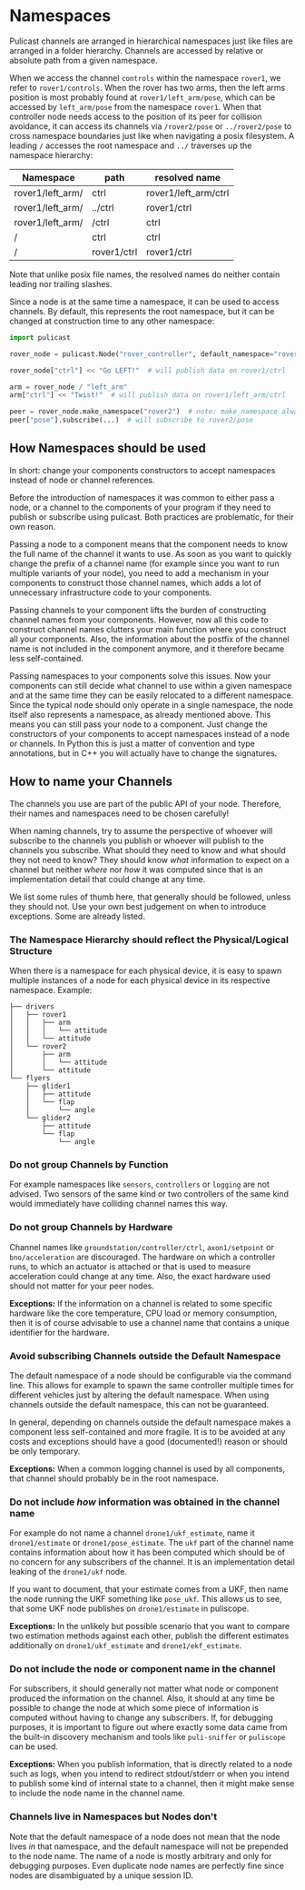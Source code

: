 # Namespaces

Pulicast channels are arranged in hierarchical namespaces just like files are arranged in a folder hierarchy.
Channels are accessed by relative or absolute path from a given namespace.

When we access the channel `controls` within the namespace `rover1`, we refer to `rover1/controls`.
When the rover has two arms, then the left arms position is most probably found at `rover1/left_arm/pose`, which can
be accessed by `left_arm/pose` from the namespace `rover1`.
When that controller node needs access to the position of its peer for collision avoidance, it can access its channels via `/rover2/pose` or `../rover2/pose` to cross namespace boundaries just like when navigating a 
posix filesystem. A leading `/` accesses the root namespace and `../` traverses up the namespace hierarchy:

Namespace | path | resolved name
----------|------|--------------
rover1/left_arm/ | ctrl | rover1/left_arm/ctrl
rover1/left_arm/ | ../ctrl | rover1/ctrl
rover1/left_arm/ | /ctrl | ctrl
/ | ctrl | ctrl
/ | rover1/ctrl | rover1/ctrl

Note that unlike posix file names, the resolved names do neither contain leading nor trailing slashes.

Since a node is at the same time a namespace, it can be used to access channels.
By default, this represents the root namespace, but it can be changed at construction time to any other namespace:

```python
import pulicast

rover_node = pulicast.Node("rover_controller", default_namespace="rover1", ...)

rover_node["ctrl"] << "Go LEFT!"  # will publish data on rover1/ctrl

arm = rover_node / "left_arm"
arm["ctrl"] << "Twist!"  # will publish data on rover1/left_arm/ctrl

peer = rover_node.make_namespace("rover2")  # note: make_namespace always resolves names from root, not from the nodes namespace!
peer["pose"].subscribe(...)  # will subscribe to rover2/pose
```

## How Namespaces should be used

In short: change your components constructors to accept namespaces instead of node or channel references.

Before the introduction of namespaces it was common to either pass a node, or a channel
to the components of your program if they need to publish or subscribe using pulicast.
Both practices are problematic, for their own reason.

Passing a node to a component means that the component needs to know the full name of the channel it wants to use.
As soon as you want to quickly change the prefix of a channel name 
(for example since you want to run multiple variants of your node), you need to add a mechanism in your components to 
construct those channel names, which adds a lot of unnecessary infrastructure code to your components.

Passing channels to your component lifts the burden of constructing channel names from your components.
However, now all this code to construct channel names clutters your main function where you construct all your 
components. 
Also, the information about the postfix of the channel name is not included in the component anymore, and it therefore
became less self-contained.

Passing namespaces to your components solve this issues.
Now your components can still decide what channel to use within a given namespace and at the same time they can be 
easily relocated to a different namespace.
Since the typical node should only operate in a single namespace, the node itself also represents a namespace, as 
already mentioned above.
This means you can still pass your node to a component.
Just change the constructors of your components to accept namespaces instead of a node or channels.
In Python this is just a matter of convention and type annotations, but in C++ you will actually have to change the 
signatures. 


## How to name your Channels

The channels you use are part of the public API of your node. 
Therefore, their names and namespaces need to be chosen carefully!

When naming channels, try to assume the perspective of whoever will subscribe to the channels you publish or 
whoever will publish to the channels you subscribe.
What should they need to know and what should they not need to know?
They should know *what* information to expect on a channel but neither *where* nor *how* it was computed
since that is an implementation detail that could change at any time.

We list some rules of thumb here, that generally should be followed, unless they should not.
Use your own best judgement on when to introduce exceptions.
Some are already listed.

### The Namespace Hierarchy should reflect the Physical/Logical Structure

When there is a namespace for each physical device, it is easy to spawn multiple instances of a node for each physical 
device in its respective namespace.
Example:
```
├── drivers
│   ├── rover1
│   │   ├── arm
│   │   │   └── attitude
│   │   └── attitude
│   └── rover2
│       ├── arm
│       │   └── attitude
│       └── attitude
└── flyers
    ├── glider1
    │   ├── attitude
    │   └── flap
    │       └── angle
    └── glider2
        ├── attitude
        └── flap
            └── angle
```

### Do not group Channels by Function

For example namespaces like `sensors`, `controllers` or `logging` are not advised.
Two sensors of the same kind or two controllers of the same kind would immediately have colliding channel names this way.

### Do not group Channels by Hardware

Channel names like `groundstation/controller/ctrl`, `axon1/setpoint` or `bno/acceleration` are discouraged.
The hardware on which a controller runs, to which an actuator is attached or that is used to measure acceleration could change at any time.
Also, the exact hardware used should not matter for your peer nodes.  
  
**Exceptions:**
If the information on a channel is related to some specific hardware like the core temperature, CPU load or memory consumption, 
then it is of course advisable to use a channel name that contains a unique identifier for the hardware. 

### Avoid subscribing Channels outside the Default Namespace
The default namespace of a node should be configurable via the command line.
This allows for example to spawn the same controller multiple times for different vehicles just by altering the default namespace. 
When using channels outside the default namespace, this can not be guaranteed.

In general, depending on channels outside the default namespace makes a component less self-contained and more fragile.
It is to be avoided at any costs and exceptions should have a good (documented!) reason or should be only temporary.

**Exceptions:**
When a common logging channel is used by all components, that channel should probably be in the root namespace.

### Do not include *how* information was obtained in the channel name

For example do not name a channel `drone1/ukf_estimate`, name it `drone1/estimate` or `drone1/pose_estimate`.
The `ukf` part of the channel name contains information about how it has been computed which should be of no
concern for any subscribers of the channel. 
It is an implementation detail leaking of the `drone1/ukf` node.

If you want to document, that your estimate comes from a UKF, then name the node running the UKF something like
`pose_ukf`. 
This allows us to see, that some UKF node publishes on `drone1/estimate` in puliscope.

**Exceptions:**
In the unlikely but possible scenario that you want to compare two estimation methods against each other,
publish the different estimates additionally on `drone1/ukf_estimate` and `drone1/ekf_estimate`.

### Do not include the node or component name in the channel

For subscribers, it should generally not matter what node or component produced the information on the channel.
Also, it should at any time be possible to change the node at which some piece of information is computed without having
to change any subscribers.
If, for debugging purposes, it is important to figure out where exactly some data came from the built-in discovery mechanism 
and tools like `puli-sniffer` or `puliscope` can be used.

**Exceptions:**
When you publish information, that is directly related to a node such as logs, when you intend to redirect stdout/stderr
or when you intend to publish some kind of internal state to a channel, then it might make sense to include the node name in the channel name.

### Channels live in Namespaces but Nodes don't

Note that the default namespace of a node does not mean that the node lives *in* that namespace,
and the default namespace will not be prepended to the node name.
The name of a node is mostly arbitrary and only for debugging purposes.
Even duplicate node names are perfectly fine since nodes are disambiguated by a unique session ID.